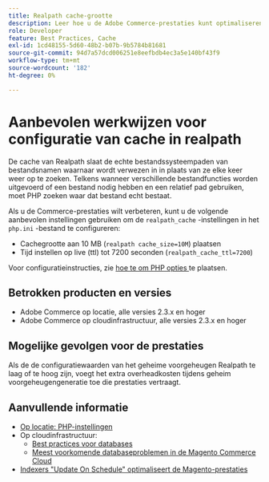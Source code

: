 ```yaml
---
title: Realpath cache-grootte
description: Leer hoe u de Adobe Commerce-prestaties kunt optimaliseren door de PHP readlpath-cacheconfiguratie bij te werken en aanbevolen instellingen te gebruiken.
role: Developer
feature: Best Practices, Cache
exl-id: 1cd48155-5d60-48b2-b07b-9b5784b81681
source-git-commit: 94d7a57dcd006251e8eefbdb4ec3a5e140bf43f9
workflow-type: tm+mt
source-wordcount: '182'
ht-degree: 0%

---
```


# Aanbevolen werkwijzen voor configuratie van cache in realpath

De cache van Realpath slaat de echte bestandssysteempaden van bestandsnamen waarnaar wordt verwezen in in plaats van ze elke keer weer op te zoeken. Telkens wanneer verschillende bestandfuncties worden uitgevoerd of een bestand nodig hebben en een relatief pad gebruiken, moet PHP zoeken waar dat bestand echt bestaat.

Als u de Commerce-prestaties wilt verbeteren, kunt u de volgende aanbevolen instellingen gebruiken om de `realpath_cache` -instellingen in het `php.ini` -bestand te configureren:

- Cachegrootte aan 10 MB (`realpath cache_size=10M`) plaatsen
- Tijd instellen op live (ttl) tot 7200 seconden (`realpath_cache_ttl=7200`)

Voor configuratieinstructies, zie [ hoe te om PHP opties ](../../../installation/prerequisites/php-settings.md#how-to-set-php-options) te plaatsen.

## Betrokken producten en versies

- Adobe Commerce op locatie, alle versies 2.3.x en hoger
- Adobe Commerce op cloudinfrastructuur, alle versies 2.3.x en hoger

## Mogelijke gevolgen voor de prestaties

Als de de configuratiewaarden van het geheime voorgeheugen Realpath te laag of te hoog zijn, voegt het extra overheadkosten tijdens geheim voorgeheugengeneratie toe die prestaties vertraagt.

## Aanvullende informatie

- [Op locatie: PHP-instellingen](../../../performance/software.md#php-settings)
- Op cloudinfrastructuur:
   - [Best practices voor databases](database-on-cloud.md)
   - [Meest voorkomende databaseproblemen in de Magento Commerce Cloud](../maintenance/resolve-database-performance-issues.md)
- [Indexers &quot;Update On Schedule&quot; optimaliseert de Magento-prestaties](../maintenance/indexer-configuration.md)
